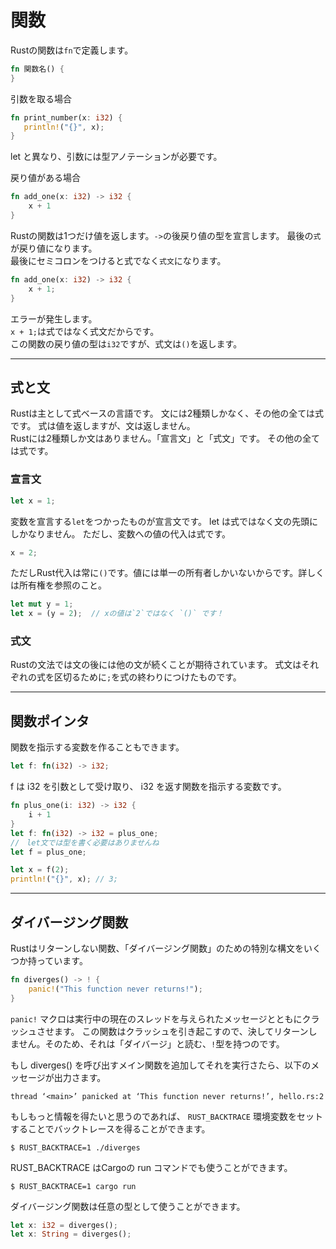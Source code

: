 # 関数

Rustの関数は`fn`で定義します。
```Rust
fn 関数名() {
}
```
 引数を取る場合
 ```Rust
fn print_number(x: i32) {
    println!("{}", x);
}
```
let と異なり、引数には型アノテーションが必要です。

戻り値がある場合
```Rust
fn add_one(x: i32) -> i32 {
    x + 1
}
```
Rustの関数は1つだけ値を返します。`->`の後戻り値の型を宣言します。  最後の`式`が戻り値になります。  
最後にセミコロンをつけると式でなく`式文`になります。
```Rust
fn add_one(x: i32) -> i32 {
    x + 1;
}
```
エラーが発生します。  
`x + 1;`は式ではなく式文だからです。  
この関数の戻り値の型は`i32`ですが、式文は`()`を返します。

---
## 式と文
Rustは主として式ベースの言語です。 文には2種類しかなく、その他の全ては式です。
式は値を返しますが、文は返しません。  
Rustには2種類しか文はありません。「宣言文」と「式文」です。 その他の全ては式です。

### 宣言文
```Rust
let x = 1;
```
変数を宣言する`let`をつかったものが宣言文です。
let は式ではなく文の先頭にしかなりません。
ただし、変数への値の代入は式です。
```Rust
x = 2;
```
ただしRust代入は常に`()`です。値には単一の所有者しかいないからです。詳しくは所有権を参照のこと。

```Rust
let mut y = 1;
let x = (y = 2);  // xの値は`2`ではなく `()` です！
```
### 式文
Rustの文法では文の後には他の文が続くことが期待されています。 式文はそれぞれの式を区切るために`;`を式の終わりにつけたものです。

---  
## 関数ポインタ
関数を指示する変数を作ることもできます。
```Rust
let f: fn(i32) -> i32;
```
f は i32 を引数として受け取り、 i32 を返す関数を指示する変数です。
```Rust
fn plus_one(i: i32) -> i32 {
    i + 1
}
let f: fn(i32) -> i32 = plus_one;
//　let文では型を書く必要はありませんね
let f = plus_one;

let x = f(2);
println!("{}", x); // 3;
```
---

## ダイバージング関数
Rustはリターンしない関数、「ダイバージング関数」のための特別な構文をいくつか持っています。
```Rust
fn diverges() -> ! {
    panic!("This function never returns!");
}
```
`panic!` マクロは実行中の現在のスレッドを与えられたメッセージとともにクラッシュさせます。 この関数はクラッシュを引き起こすので、決してリターンしません。そのため、それは「ダイバージ」と読む、`!`型を持つのです。

もし diverges() を呼び出すメイン関数を追加してそれを実行さたら、以下のメッセージが出力さます。
```
thread ‘<main>’ panicked at ‘This function never returns!’, hello.rs:2
```
もしもっと情報を得たいと思うのであれば、 `RUST_BACKTRACE` 環境変数をセットすることでバックトレースを得ることができます。
```
$ RUST_BACKTRACE=1 ./diverges
```
RUST_BACKTRACE はCargoの run コマンドでも使うことができます。
```
$ RUST_BACKTRACE=1 cargo run
```

ダイバージング関数は任意の型として使うことができます。
```Rust
let x: i32 = diverges();
let x: String = diverges();
```
